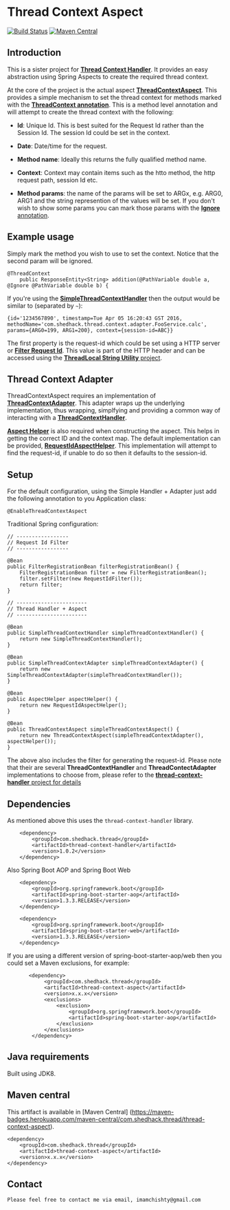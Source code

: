 # Thread Context Aspect

[![Build Status](https://travis-ci.org/imamchishty/thread-context-aspect.svg?branch=master "JMC threads list")](https://travis-ci.org/imamchishty/thread-context-aspect) [![Maven Central](https://maven-badges.herokuapp.com/maven-central/com.shedhack.thread/thread-context-aspect/badge.svg?style=plastic)](https://maven-badges.herokuapp.com/maven-central/com.shedhack.thread/thread-context-aspect)

## Introduction
This is a sister project for [__Thread Context Handler__](https://github.com/imamchishty/thread-context-handler). It provides an easy abstraction using Spring Aspects to create the required thread context.

At the core of the project is the actual aspect [__ThreadContextAspect__](https://github.com/imamchishty/thread-context-aspect/blob/master/src/main/java/com/shedhack/thread/context/aspect/ThreadContextAspect.java). This provides a simple mechanism to set the thread context for methods marked with the [__ThreadContext annotation__](https://github.com/imamchishty/thread-context-aspect/blob/master/src/main/java/com/shedhack/thread/context/aspect/ThreadContextAspect.java). This is a method level annotation and will attempt to create the thread context with the following:

- __Id__:  Unique Id. This is best suited for the Request Id rather than the Session Id. The session Id could be set in the context.

- __Date__: Date/time for the request.

- __Method name__: Ideally this returns the fully qualified method name.

- __Context__: Context may contain items such as the htto method, the http request path, session Id etc.

- __Method params__: the name of the params will be set to ARGx, e.g. ARG0, ARG1 and the string represention of the values will be set. If you don't wish to show some params you can mark those params with the [__Ignore__ annotation](https://github.com/imamchishty/thread-context-aspect/blob/master/src/main/java/com/shedhack/thread/context/annotation/Ignore.java). 
 
## Example usage

Simply mark the method you wish to use to set the context. Notice that the second param will be ignored.

	@ThreadContext
    	public ResponseEntity<String> addition(@PathVariable double a, @Ignore @PathVariable double b) {

If you're using the [**SimpleThreadContextHandler**](https://github.com/imamchishty/thread-context-handler/blob/master/src/main/java/com/shedhack/thread/context/handler/SimpleThreadContextHandler.java) then the output would be similar to (separated by `~`):

`{id='1234567890', timestamp=Tue Apr 05 16:20:43 GST 2016, methodName='com.shedhack.thread.context.adapter.FooService.calc', params={ARG0=199, ARG1=200}, context={session-id=ABC}}`

The first property is the request-id which could be set using a HTTP server or [__Filter Request Id__](https://github.com/imamchishty/filter-request-id). This value is part of the HTTP header and can be accessed using the [__ThreadLocal String Utility__ project](https://github.com/imamchishty/threadlocal-string-utility).

## Thread Context Adapter

ThreadContextAspect requires an implementation of [__ThreadContextAdapter__](https://github.com/imamchishty/thread-context-handler). This adapter wraps up the underlying implementation, thus wrapping, simplfying and providing a common way of interacting with a [__ThreadContextHandler__](https://github.com/imamchishty/thread-context-handler).

[__Aspect Helper__](https://github.com/imamchishty/thread-context-aspect/blob/master/src/main/java/com/shedhack/thread/context/helper/AspectHelper.java) is also required when constructing the aspect. This helps in getting the correct ID and the context map.
The default implementation can be provided, [__RequestIdAspectHelper__](https://github.com/imamchishty/thread-context-aspect/blob/master/src/main/java/com/shedhack/thread/context/helper/RequestIdAspectHelper.java). This implementation will attempt to find the request-id, if unable to do so then it defaults to the session-id.

## Setup

For the default configuration, using the Simple Handler + Adapter just add the following annotation to you Application class:

    @EnableThreadContextAspect 

Traditional Spring configuration:

    // -----------------
    // Request Id Filter
    // -----------------

    @Bean
    public FilterRegistrationBean filterRegistrationBean() {
        FilterRegistrationBean filter = new FilterRegistrationBean();
        filter.setFilter(new RequestIdFilter());
        return filter;
    }

    // -----------------------
    // Thread Handler + Aspect
    // -----------------------

    @Bean
    public SimpleThreadContextHandler simpleThreadContextHandler() {
        return new SimpleThreadContextHandler();
    }

    @Bean
    public SimpleThreadContextAdapter simpleThreadContextAdapter() {
        return new SimpleThreadContextAdapter(simpleThreadContextHandler());
    }

    @Bean
    public AspectHelper aspectHelper() {
        return new RequestIdAspectHelper();
    }

    @Bean
    public ThreadContextAspect simpleThreadContextAspect() {
        return new ThreadContextAspect(simpleThreadContextAdapter(), aspectHelper());
    }

The above also includes the filter for generating the request-id. Please note that their are several __ThreadContextHandler__ and __ThreadContectAdapter__ implementations to choose from, please refer to the [__thread-context-handler__ project for details](https://github.com/imamchishty/thread-context-handler)

## Dependencies

As mentioned above this uses the `thread-context-handler` library.

        <dependency>
            <groupId>com.shedhack.thread</groupId>
            <artifactId>thread-context-handler</artifactId>
            <version>1.0.2</version>
        </dependency>

Also Spring Boot AOP and Spring Boot Web

        <dependency>
            <groupId>org.springframework.boot</groupId>
            <artifactId>spring-boot-starter-aop</artifactId>
            <version>1.3.3.RELEASE</version>
        </dependency>

        <dependency>
            <groupId>org.springframework.boot</groupId>
            <artifactId>spring-boot-starter-web</artifactId>
            <version>1.3.3.RELEASE</version>
        </dependency>
        
If you are using a different version of spring-boot-starter-aop/web then you could set a Maven exclusions, for example:

           <dependency>
                <groupId>com.shedhack.thread</groupId>
                <artifactId>thread-context-aspect</artifactId>
                <version>x.x.x</version>
                <exclusions>
                    <exclusion>
                        <groupId>org.springframework.boot</groupId>
                        <artifactId>spring-boot-starter-aop</artifactId>
                    </exclusion>
                </exclusions>
            </dependency>

## Java requirements

Built using JDK8.

## Maven central

This artifact is available in [Maven Central] (https://maven-badges.herokuapp.com/maven-central/com.shedhack.thread/thread-context-aspect).
 
    <dependency>
        <groupId>com.shedhack.thread</groupId>
        <artifactId>thread-context-aspect</artifactId>
        <version>x.x.x</version>
    </dependency>    


Contact
-------

	Please feel free to contact me via email, imamchishty@gmail.com
